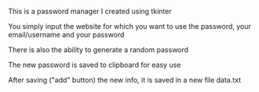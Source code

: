 This is a password manager I created using tkinter

You simply input the website for which you want to use the password, your email/username and your password

There is also the ability to generate a random password

The new password is saved to clipboard for easy use

After saving ("add" button) the new info, it is saved in a new file data.txt
